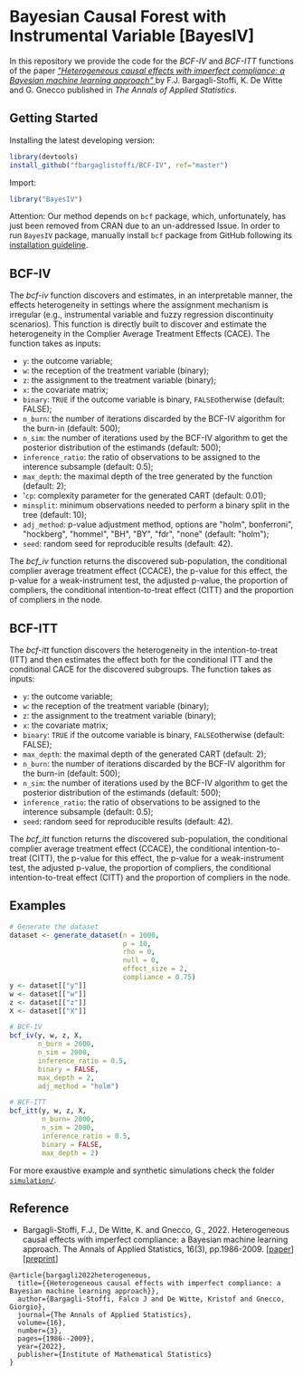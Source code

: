# Bayesian Causal Forest with Instrumental Variable [BayesIV]

In this repository we provide the code for the _BCF-IV_ and _BCF-ITT_ functions of the paper <a href="https://projecteuclid.org/journals/annals-of-applied-statistics/volume-16/issue-3/Heterogeneous-causal-effects-with-imperfect-compliance--A-Bayesian-machine/10.1214/21-AOAS1579.short"> _"Heterogeneous causal effects with imperfect compliance: a Bayesian machine learning approach"_ </a> by F.J. Bargagli-Stoffi, K. De Witte and G. Gnecco published in _The Annals of Applied Statistics_. 

## Getting Started

Installing the latest developing version: 

```r
library(devtools)
install_github("fbargaglistoffi/BCF-IV", ref="master")
```

Import:

```r
library("BayesIV")
```

Attention: Our method depends on `bcf` package, which, unfortunately, has just been removed from CRAN due to an un-addressed Issue. In order to run `BayesIV` package, manually install `bcf` package from GitHub following its [installation guideline](https://github.com/jaredsmurray/bcf).

## BCF-IV 

The _bcf-iv_ function discovers and estimates, in an interpretable manner, the effects heterogeneity in settings where the assignment mechanism is irregular (e.g., instrumental variable and fuzzy regression discontinuity scenarios). This function is directly built to discover and estimate the heterogeneity in the Complier Average Treatment Effects (CACE).
The function takes as inputs:

* `y`: the outcome variable;
* `w`: the reception of the treatment variable (binary);
* `z`: the assignment to the treatment variable (binary);
* `x`: the covariate matrix;
* `binary`: `TRUE` if the outcome variable is binary, `FALSE`otherwise (default: 
FALSE);
* `n_burn`: the number of iterations discarded by the BCF-IV algorithm for the 
burn-in (default: 500);
* `n_sim`: the number of iterations used by the BCF-IV algorithm  to get the 
posterior distribution of the estimands (default: 500);
* `inference_ratio`: the ratio of observations to be assigned to the interence 
subsample (default: 0.5);
* `max_depth`: the maximal depth of the tree generated by the function (default: 
2);
* '`cp`: complexity parameter for the generated CART (default: 0.01);
* `minsplit`: minimum observations needed to perform a binary split in the tree 
(default: 10);
* `adj_method`: p-value adjustment method, options are "holm", bonferroni", 
"hockberg", "hommel", "BH", "BY", "fdr", "none" (default: "holm");
* `seed`: random seed for reproducible results (default: 42).

The _bcf_iv_ function returns the discovered sub-population, the conditional complier average treatment effect (CCACE), the p-value for this effect, the p-value for a weak-instrument test, the adjusted p-value, the proportion of compliers, the conditional intention-to-treat effect (CITT) and the proportion of compliers in the node.

## BCF-ITT 

The _bcf-itt_ function discovers the heterogeneity in the intention-to-treat (ITT) and then estimates the effect both for the conditional ITT and the conditional CACE for the discovered subgroups.
The function takes as inputs:

* `y`: the outcome variable;
* `w`: the reception of the treatment variable (binary);
* `z`: the assignment to the treatment variable (binary);
* `x`: the covariate matrix;
* `binary`: `TRUE` if the outcome variable is binary, `FALSE`otherwise (default: 
FALSE);
* `max_depth`: the maximal depth of the generated CART (default: 
2);
* `n_burn`: the number of iterations discarded by the BCF-IV algorithm for the 
burn-in (default: 500);
* `n_sim`: the number of iterations used by the BCF-IV algorithm  to get the 
posterior distribution of the estimands (default: 500);
* `inference_ratio`: the ratio of observations to be assigned to the interence 
subsample (default: 0.5);
* `seed`: random seed for reproducible results (default: 42).

The _bcf_itt_ function returns the discovered sub-population, the conditional complier average treatment effect (CCACE), the conditional intention-to-treat (CITT), the p-value for this effect, the p-value for a weak-instrument test,  the adjusted p-value, the proportion of compliers, the conditional intention-to-treat effect (CITT) and the proportion of compliers in the node.

## Examples

```R
# Generate the dataset
dataset <- generate_dataset(n = 1000, 
                            p = 10, 
                            rho = 0, 
                            null = 0, 
                            effect_size = 2, 
                            compliance = 0.75)
y <- dataset[["y"]]
w <- dataset[["w"]]
z <- dataset[["z"]]
X <- dataset[["X"]]

# BCF-IV
bcf_iv(y, w, z, X, 
       n_burn = 2000, 
       n_sim = 2000, 
       inference_ratio = 0.5, 
       binary = FALSE, 
       max_depth = 2, 
       adj_method = "holm")

# BCF-ITT
bcf_itt(y, w, z, X, 
        n_burn= 2000, 
        n_sim = 2000, 
        inference_ratio = 0.5, 
        binary = FALSE, 
        max_depth = 2)
```

For more exaustive example and synthetic simulations check the folder <a href="https://github.com/fbargaglistoffi/BCF-IV/tree/master/simulations">
`simulation/`</a>.

## Reference
* Bargagli-Stoffi, F.J., De Witte, K. and Gnecco, G., 2022. Heterogeneous causal effects with imperfect compliance: a Bayesian machine learning approach. The Annals of Applied Statistics, 16(3), pp.1986-2009. </b> [<a href="https://projecteuclid.org/journals/annals-of-applied-statistics/volume-16/issue-3/Heterogeneous-causal-effects-with-imperfect-compliance--A-Bayesian-machine/10.1214/21-AOAS1579.short">paper</a>] [<a href="https://arxiv.org/abs/1905.12707">preprint</a>]

```
@article{bargagli2022heterogeneous,
  title={{Heterogeneous causal effects with imperfect compliance: a Bayesian machine learning approach}},
  author={Bargagli-Stoffi, Falco J and De Witte, Kristof and Gnecco, Giorgio},
  journal={The Annals of Applied Statistics},
  volume={16},
  number={3},
  pages={1986--2009},
  year={2022},
  publisher={Institute of Mathematical Statistics}
}
```
